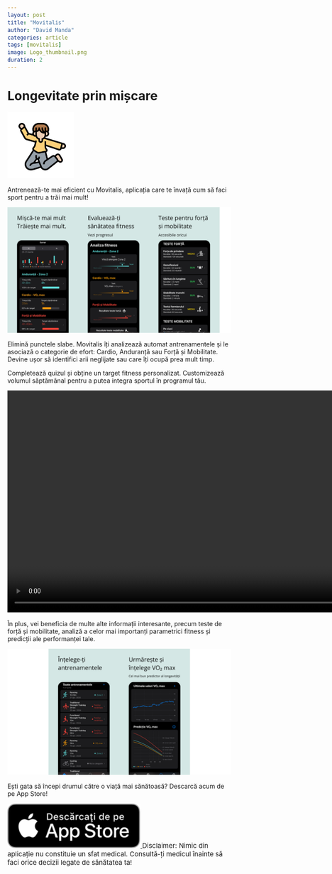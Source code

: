 ```yaml
---
layout: post
title: "Movitalis"
author: "David Manda"
categories: article
tags: [movitalis]
image: Logo_thumbnail.png
duration: 2
---
```


# Longevitate prin mișcare

<img src="/assets/img/LogoMovitalis.png" alt="drawing" height="150"/>

Antrenează-te mai eficient cu Movitalis, aplicația care te învață cum să faci sport pentru a trăi mai mult!

<img src="/assets/img/Preview.png" alt="drawing">

Elimină punctele slabe. Movitalis îți analizează automat antrenamentele și le asociază o categorie de efort: Cardio, Anduranță sau Forță și Mobilitate. Devine ușor să identifici arii neglijate sau care îți ocupă prea mult timp.

Completează quizul și obține un target fitness personalizat. Customizează volumul săptămânal pentru a putea integra sportul în programul tău.

<video height="500" autoplay muted loop>
  <source src="/assets/img/Quiz_preview.MP4" type="video/mp4">
  <source src="/assets/img/Quiz_preview.ogg" type="video/ogg">
Your browser does not support the video tag.
</video>

În plus, vei beneficia de multe alte informații interesante, precum teste de forță și mobilitate, analiză a celor mai importanți parametrici fitness și predicții ale performanței tale.

<img src="/assets/img/Antrenamente_vo2max.png" alt="drawing">

Ești gata să începi drumul către o viață mai sănătoasă? Descarcă acum de pe App Store!

<a href="https://apps.apple.com/ro/app/movitalis-fitness-tracking/id6470913447" target="_blank">
    <img src="/assets/img/Download_on_the_App_Store_Badge_RO_RGB_blk_100317.svg" height="100" alt="Download on the App Store">
</a>

<span style="font-size: 15px">
Disclaimer:
Nimic din aplicație nu constituie un sfat medical. Consultă-ți medicul înainte să faci orice decizii legate de sănătatea ta!
